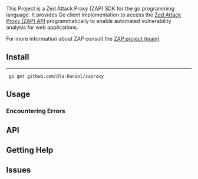 This Project is a Zed Attack Proxy (ZAP) SDK for the go programming language. It provides Go client implementation to access the [Zed Attack Proxy (ZAP) API](https://www.zaproxy.org/docs/api/) programmatically to enable automated vulnerability analysis for web applications. 


For more information about ZAP consult the [ZAP project (main) ](https://www.zaproxy.org/docs/api/)



## Install
----------


     go get github.com/Ola-Daniel/zaproxy               



## Usage



### Encountering Errors



## API



## Getting Help



## Issues


